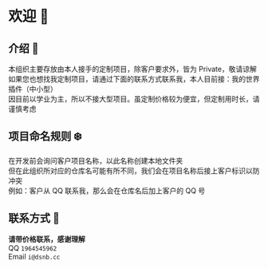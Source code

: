 # 欢迎 👋

## 介绍 🚀
本组织主要存放由本人接手的定制项目，除客户要求外，皆为 Private，敬请谅解  
如果您也想找我定制项目，请通过下面的联系方式联系我，本人目前接：我的世界插件（中小型）  
因目前以学业为主，所以不接大型项目。虽定制价格较为便宜，但定制用时长，请谨慎考虑

## 项目命名规则 ❄️
在开发前会询问客户项目名称，以此名称创建本地文件夹  
但在此组织所对应的仓库名可能有所不同，我们会在项目名称后接上客户标识以防冲突  
例如：客户从 QQ 联系我，那么会在仓库名后加上客户的 QQ 号

## 联系方式 🤙
**请带价格联系，感谢理解**  
QQ `1964545962`  
Email `i@dsnb.cc`
